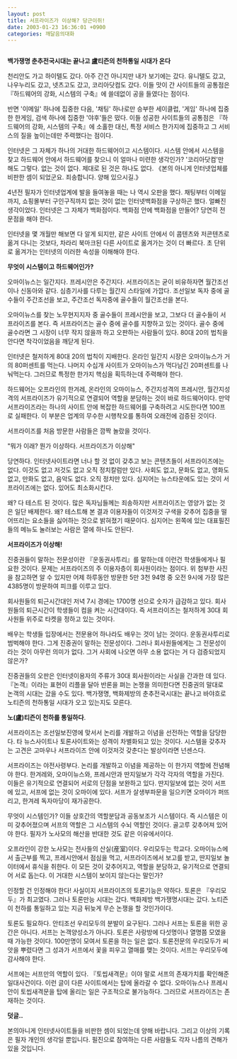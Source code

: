 ```yaml
---
layout: post
title: 서프라이즈가 이상해? 당근이쥐!
date: 2003-01-23 16:36:01 +0900
categories: 깨달음의대화
---
```

<img src="./assets/attach/images/198/991/1043307361.jpg" border="0" alt="" />  
  
**백가쟁명 춘추전국시대는 끝나고 盧티즌의 천하통일 시대가 온다**
  

  
천리안도 가고 하이텔도 갔다. 아주 간건 아니지만 내가 보기에는 갔다. 유니텔도 갔고, 나우누리도 갔고, 넷츠고도 갔고, 코리아닷컴도 갔다. 이들 맛이 간 사이트들의 공통점은 『하드웨어의 강화, 시스템의 구축』에 쓸데없이 공을 들였다는 점이다. </p>

반면 '이메일' 하나에 집중한 다음, '채팅' 하나로만 승부한 세이클럽, '게임' 하나에 집중한 한게임, 검색 하나에 집중한 '야후'들은 떴다. 이들 성공한 사이트들의 공통점은 『하드웨어의 강화, 시스템의 구축』에 소홀한 대신, 특정 서비스 한가지에 집중하고 그 서비스의 질을 높이는데만 주력했다는 점이다. 

인터넷은 그 자체가 하나의 거대한 하드웨어이고 시스템이다. 시스템 안에서 시스템을 찾고 하드웨어 안에서 하드웨어를 찾으니 이 얼마나 미련한 생각인가? '코리아닷컴'만 해도 그렇다. 없는 것이 없다. 제대로 된 것은 하나도 없다. 《본의 아니게 인터넷업체를 비판한 셈이 되었군요. 죄송합니다. 양해 있으시길.》

4년전 필자가 인터넷업계에 발을 들여놓을 때는 나 역시 오판을 했다. 채팅부터 이메일까지, 쇼핑몰부터 구인구직까지 없는 것이 없는 인터넷백화점을 구상하곤 했다. 얼빠진 생각이었다. 인터넷은 그 자체가 백화점이다. 백화점 안에 백화점을 만들어? 당연히 전문점을 해야 한다. 

인터넷을 몇 개월만 해보면 다 알게 되지만, 같은 사이트 안에서 이 콤텐츠와 저콘텐츠로 옮겨 다니는 것보다, 차라리 북마크된 다른 사이트로 옮겨가는 것이 더 빠르다. 초 단위로 옮겨가는 인터넷의 이러한 속성을 이해해야 한다. 

**무엇이 시스템이고 하드웨어인가?**

오마이뉴스는 일간지다. 프레시안은 주간지다. 서프라이즈는 굳이 비유하자면 월간조선이나 신동아와 같다. 심층기사를 다루는 월간지 스타일에 가깝다. 조선일보 독자 중에 골수들이 주간조선을 보고, 주간조선 독자중에 골수들이 월간조선을 본다. 

오마이뉴스를 찾는 노무현지지자 중 골수들이 프레시안을 보고, 그보다 더 골수들이 서프라이즈를 본다. 즉 서프라이즈는 골수 중에 골수를 지향하고 있는 것이다. 골수 중에 골수라면 그 시장이 너무 작지 않을까 하고 오판하는 사람들이 있다. 80대 20의 법칙을 안다면 착각이었음을 깨닫게 된다. 

인터넷은 철저하게 80대 20의 법칙이 지배한다. 온라인 일간지 시장은 오마이뉴스가 거의 80퍼센트를 먹는다. 나머지 수십개 사이트가 오마이뉴스가 먹다남긴 20퍼센트를 나눠먹는다. 그러므로 특정한 한가지 핵심을 획득하는데 주력해야 한다. 

하드웨어는 오프라인의 한겨레, 온라인의 오마이뉴스, 주간지성격의 프레시안, 월간지성격의 서프라이즈가 유기적으로 연결되어 역할을 분담하는 것이 바로 하드웨어이다. 만약 서프라이즈라는 하나의 사이트 안에 복잡한 하드웨어를 구축하려고 시도한다면 100프로 실패한다. 이 부분은 업계의 무수한 시행착오를 통하여 오래전에 검증된 것이다. 

서프라이즈를 처음 방문한 사람들은 깜짝 놀랐을 것이다. 

"뭐가 이래? 뭔가 이상하다. 서프라이즈가 이상해"

당연하다. 인터넷사이트라면 너나 할 것 없이 갖추고 보는 콘텐츠들이 서프라이즈에는 없다. 이것도 없고 저것도 없고 오직 정치칼럼만 있다. 사회도 없고, 문화도 없고, 영화도 없고, 만화도 없고, 음악도 없다. 오직 정치만 있다. 심지어는 뉴스타운에도 있는 것이 서프라이즈에는 없다. 있어도 최소화시킨다. 

왜? 다 테스트 된 것이다. 많은 독자님들께는 죄송하지만 서프라이즈는 영양가 없는 것은 일단 배제한다. 왜? 테스트해 본 결과 이용자들이 이것저것 구색을 갖추어 집중을 떨어뜨리는 요소들을 싫어하는 것으로 밝혀졌기 때문이다. 심지어는 왼쪽에 있는 대표필진들의 메뉴도 눌러보는 사람은 열에 하나도 안된다. 

**서프라이즈가 이상해!**

진중권들이 말하는 전문성이란 『운동권사투리』를 말하는데 이런건 학생들에게나 필요한 것이다. 문제는 서프라이즈의 주 이용자층이 회사원이라는 점이다. 위 첨부한 사진을 참고하면 알 수 있지만 어제 하루동안 방문한 5만 3천 94명 중 오전 9시에 가장 많은 4385명이 방문하여 피크를 이루고 있다. 

회사원들의 퇴근시간대인 저녁 7시 경에는 1700명 선으로 숫자가 급감하고 있다. 회사원들의 퇴근시간이 학생들이 컴을 켜는 시간대이다. 즉 서프라이즈는 철저하게 30대 회사원들 위주로 타켓을 정하고 있는 것이다.

배우는 학생들 입장에서는 전문용어 하나라도 배우는 것이 남는 것이다. 운동권사투리로 범벅해야 한다. 그게 진중권이 말하는 전문성이다. 그러나 회사원들에게는 그 전문성이라는 것이 아무런 의미가 없다. 그거 사회에 나오면 아무 소용 없다는 거 다 검증되었지 않은가?

진중권들의 오판은 인터넷이용자의 주류가 30대 회사원이라는 사실을 간과한 데 있다. 『논객』이라는 표현이 리플을 달아 반론을 펴는 논쟁을 의미한다면 진중권의 말대로 논객의 시대는 갔을 수도 있다. 백가쟁명, 백화제방의 춘추전국시대는 끝나고 바야흐로 노티즌의 천하통일 시대가 오고 있는지도 모른다. 

**노(盧)티즌이 천하를 통일하다**.

서프라이즈는 조선일보진영에 맞서서 논리를 개발하고 이념을 선전하는 역할을 담당한다. 타 뉴스사이트나 토론사이트와는 성격이 차별화되고 있는 것이다. 시스템을 갖추자는 고견은 고마우나 서프라이즈 안에 이것저것 갖춘다는 발상이라면 넌센스다. 

서프라이즈는 야전사령부다. 논리를 개발하고 이념을 제공하는 이 한가지 역할에 전념해야 한다. 한겨레와, 오마이뉴스와, 프레시안과 딴지일보가 각각 각자의 역할을 가진다. 이들은 유기적으로 연결되어 서로의 단점을 보완하고 있다. 딴지일보에 없는 것이 서프에 있고, 서프에 없는 것이 오마이에 있다. 서프가 살생부파문을 일으키면 오마이가 퍼뜨리고, 한겨레 독자마당이 재가공한다. 

무엇이 시스템인가? 이들 상호간의 역할분담과 공동보조가 시스템이다. 즉 시스템은 이미 갖추어졌으며 서프의 역할은 그 시스템의 수뇌 역할인 것이다. 골고루 갖추어져 있어야 한다. 필자가 노사모의 해산을 반대한 것도 같은 이유에서이다.

오프라인이 강한 노사모는 전사들의 산실(産室)이다. 우리모두는 학교다. 오마이뉴스에서 출근부를 찍고, 프레시안에서 점심을 먹고, 서프라이즈에서 보고를 받고, 딴지일보 놀이터에서 휴식을 취한다. 이 모든 것이 갖추어지고, 역할을 분담하고, 유기적으로 연결되어 서로 돕는다. 이 거대한 시스템이 보이지 않는다는 말인가? 

인정할 건 인정해야 한다! 사실이지 서프라이즈의 토론기능은 약하다. 토론은 『우리모두』가 최고였다. 그러나 토론만능 시대는 갔다. 백화제방 백가쟁명시대는 갔다. 노티즌이 천하를 통일하고 있는 지금 뒤늦게 무슨 논쟁을 할 것인가이다.

토론도 필요하다. 안티조선 우리모두의 분발이 요구된다. 그러나 서프는 토론을 위한 공간은 아니다. 서프는 논객양성소가 아니다. 토론은 사랑방에 다섯명이나 열명쯤 모였을 때 가능한 것이다. 100만명이 모여서 토론을 하는 일은 없다. 토론전문의 우리모두가 씨앗을 뿌렸다면 그 성과가 서프에서 꽃을 피우고 열매를 맺는 것이다. 서프는 우리모두에 감사해야 한다.

서프에는 서프만의 역할이 있다. 『토씹새격문』이야 말로 서프의 존재가치를 확인해준 일대사건이다. 이런 글이 다른 사이트에서는 탑에 올라갈 수 없다. 오마이뉴스나 프레시안이 토씹새격문을 탑에 올리는 일은 구조적으로 불가능하다. 그러므로 서프라이즈는 존재하는 것이다. 

**덧글..**
  
본의아니게 인터넷사이트들을 비판한 셈이 되었는데 양해 바랍니다. 그리고 이상의 기록은 필자 개인의 생각일 뿐입니다. 필진으로 참여하는 다른 사람들도 각자 나름의 견해가 있을 것입니다.
